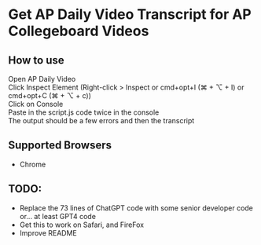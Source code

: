 # Get AP Daily Video Transcript for AP Collegeboard Videos

## How to use
Open AP Daily Video  
Click Inspect Element (Right-click > Inspect or cmd+opt+I (⌘ + ⌥ + I) or cmd+opt+C (⌘ + ⌥ + c))  
Click on Console  
Paste in the script.js code twice in the console  
The output should be a few errors and then the transcript  

## Supported Browsers
* Chrome  
  
## TODO:  
* Replace the 73 lines of ChatGPT code with some senior developer code or... at least GPT4 code
* Get this to work on Safari, and FireFox
* Improve README
